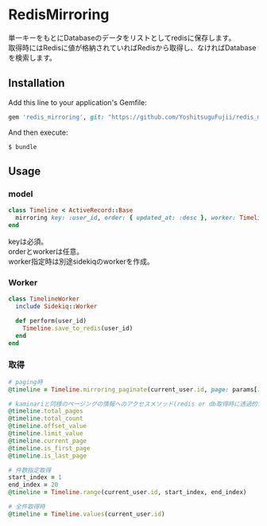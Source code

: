# RedisMirroring

単一キーをもとにDatabaseのデータをリストとしてredisに保存します。  
取得時にはRedisに値が格納されていればRedisから取得し、なければDatabaseを検索します。  

## Installation

Add this line to your application's Gemfile:

```ruby
gem 'redis_mirroring', git: "https://github.com/YoshitsuguFujii/redis_mirroring.git"
```

And then execute:

    $ bundle

## Usage

### model

```ruby
class Timeline < ActiveRecord::Base
  mirroring key: :user_id, order: { updated_at: :desc }, worker: TimelineWorker
end
```

keyは必須。  
orderとworkerは任意。  
worker指定時は別途sidekiqのworkerを作成。  


### Worker 

```ruby
class TimelineWorker
  include Sidekiq::Worker

  def perform(user_id)
    Timeline.save_to_redis(user_id)
  end
end

```

### 取得

```ruby
# paging時
@timeline = Timeline.mirroring_paginate(current_user.id, page: params[:page], per_page: params[:per_page])

# kaminariと同様のページングの情報へのアクセスメソッド(redis or db取得時に透過的に扱えるように)
@timeline.total_pages
@timeline.total_count
@timeline.offset_value
@timeline.limit_value
@timeline.current_page
@timeline.is_first_page
@timeline.is_last_page

# 件数指定取得
start_index = 1
end_index = 20
@timeline = Timeline.range(current_user.id, start_index, end_index)

# 全件取得時 
@timeline = Timeline.values(current_user.id)
```
